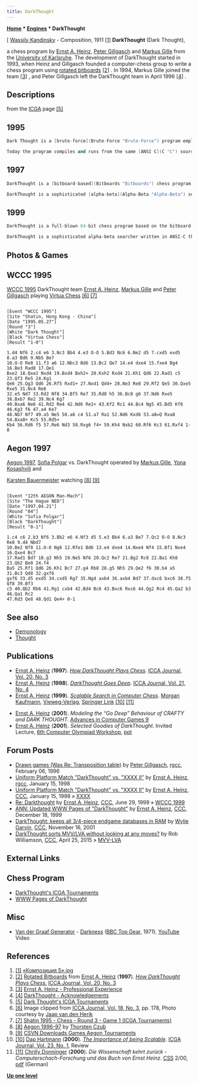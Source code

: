 ```yaml
---
title: DarkThought
---
```

**[Home](Home "Home") * [Engines](Engines "Engines") * DarkThought**

\[ [Wassily Kandinsky](Category:Wassily_Kandinsky "Category:Wassily Kandinsky") - Composition, 1911 <a id="cite-note-1" href="#cite-ref-1">[1]</a>
**DarkThought** (Dark Thought),

a chess program by [Ernst A. Heinz](Ernst_A._Heinz "Ernst A. Heinz"), [Peter Gillgasch](Peter_Gillgasch "Peter Gillgasch") and [Markus Gille](Markus_Gille "Markus Gille") from the [University of Karlsruhe](https://en.wikipedia.org/wiki/Karlsruhe_Institute_of_Technology/). The development of DarkThought started in 1993, when Heinz and Gillgasch founded a computer-chess group to write a chess program using [rotated bitboards](Rotated_Bitboards "Rotated Bitboards") <a id="cite-note-2" href="#cite-ref-2">[2]</a> . In 1994, Markus Gille joined the team <a id="cite-note-3" href="#cite-ref-3">[3]</a> , and Peter Gillgasch left the DarkThought team in April 1996 <a id="cite-note-4" href="#cite-ref-4">[4]</a> .

## Descriptions

from the [ICGA](ICGA "ICGA") page <a id="cite-note-5" href="#cite-ref-5">[5]</a>

## 1995

```C++
Dark Thought is a [brute-force](Brute-Force "Brute-Force") program employing sophisticated [move ordering techniques](Move_Ordering "Move Ordering") and [search extensions](Extensions "Extensions") backed by a selective [quiescence search](Quiescence_Search "Quiescence Search"). On a [DEC 3000-600](DEC_Alpha#3000 "DEC Alpha") (175Mhz [Alpha 21064 CPU](DEC_Alpha "DEC Alpha"), 64MB [RAM](Memory#RAM "Memory")) Dark Thought visits up to 60,000 [nodes per second](Nodes_per_Second "Nodes per Second") and reaches a non-selective, brute-force search [depth](Depth "Depth") of at least 8 [plies](Ply "Ply") in 1 minute. Its [opening book](Opening_Book "Opening Book") contains 250,000 positions. On-line access to [Thompson's endgame databases](Thompson%27s_Databases "Thompson's Databases") is handled by a greatly enhanced version of the public domain software by Beuckens and Hoekstra. Peter Gillgasch, the main brain behind the chess engine, wrote a prototype version of Dark Thought in [Pascal](Pascal "Pascal") in 1992.

```

```C++
Today the program compiles and runs from the same [ANSI C](C "C") source files on a variety of platforms. Markus Gille and Ernst Heinz are responsible for fine-tuning the [evaluation](Evaluation "Evaluation") function and databases and Peter Gillagasch still maintains the chess engine. During the [World Championships](WCCC_1995 "WCCC 1995"), Darkthought will run on the most powerful DEC Alpha workstation available. 

```

## 1997

```C++
DarkThought is a [bitboard-based](Bitboards "Bitboards") chess program developed at the University of Karlsruhe that has successfully participated in all [world championships](World_Computer_Chess_Championship "World Computer Chess Championship") since 1995. On a 500MHz [DEC Alpha-21164a](DEC_Alpha#21164 "DEC Alpha") with 128MB RAM, DarkThought routinely reaches speeds of 200K nps in the middlegame while peaking at over 650K nps in the endgame.

```

```C++
DarkThought is a sophisticated [alpha-beta](Alpha-Beta "Alpha-Beta") searcher written in ANSI-C that uses [PVS/NegaScout](Principal_Variation_Search "Principal Variation Search") with state-of-the-art enhancements like [futility pruning](Futility_Pruning "Futility Pruning"), [internal iterative deepening](Internal_Iterative_Deepening "Internal Iterative Deepening"), dynamic move ordering ([killer](Killer_Heuristic "Killer Heuristic")+[history heuristic](History_Heuristic "History Heuristic")), [recursive](Recursion "Recursion") [null move pruning](Null_Move_Pruning "Null Move Pruning"), selective extensions, [interior-node recognizers](Interior_Node_Recognizer "Interior Node Recognizer"), and interior-node [endgame database](Endgame_Tablebases "Endgame Tablebases") access. 

```

## 1999

```C++
DarkThought is a full-blown 64-bit chess program based on the bitboard technology. It was developed at the Institute for Program Structures and Data Organization (University of Karlsruhe, Germany) and has successfully participated in all [ICCA](ICCA "ICCA") world championships since 1995. On a 767MHz KryoTech [Alpha-21164a](DEC_Alpha#21164 "DEC Alpha") with 256MB RAM, DarkThought easily reaches speeds of 350K nps in the middle game while peaking at over 1M nps in the endgame.

```

```C++
DarkThought is a sophisticated alpha-beta searcher written in ANSI-C that uses PVS/NegaScout with state-of-the-art enhancements like various [hash tables](Hash_Table "Hash Table"), [normal](Futility_Pruning "Futility Pruning") and [extended futility pruning](Futility_Pruning#Extendedfutilitypruning "Futility Pruning"), internal iterative deepening, dynamic move ordering (history+killer heuristic), recursive null-move pruning, selective extensions, and interior-node recognizers (incl. access to endgame databases). 

```

## Photos & Games

## WCCC 1995

[](File:DarkThoughtTeam1995.jpg)
[WCCC 1995](WCCC_1995 "WCCC 1995") DarkThought team [Ernst A. Heinz](Ernst_A._Heinz "Ernst A. Heinz"), [Markus Gille](Markus_Gille "Markus Gille") and [Peter Gillgasch](Peter_Gillgasch "Peter Gillgasch") playing [Virtua Chess](Virtua_Chess "Virtua Chess") <a id="cite-note-6" href="#cite-ref-6">[6]</a> <a id="cite-note-7" href="#cite-ref-7">[7]</a>

```

[Event "WCCC 1995"]
[Site "Shatin, Hong Kong - China"]
[Date "1995.05.27"]
[Round "3"]
[White "Dark Thought"]
[Black "Virtua Chess"]
[Result "1-0"]

1.d4 Nf6 2.c4 e6 3.Nc3 Bb4 4.e3 O-O 5.Bd3 Nc6 6.Ne2 d5 7.cxd5 exd5 8.a3 Bd6 9.Nb5 Be7
10.O-O Re8 11.f3 a6 12.Nbc3 Bd6 13.Bc2 Qe7 14.e4 dxe4 15.fxe4 Bg4 16.Be3 Rad8 17.Qe1
Bxe2 18.Qxe2 Nxd4 19.Bxd4 Bxh2+ 20.Kxh2 Rxd4 21.Kh1 Qd6 22.Rad1 c5 23.Qf3 Re5 24.Kg1
Qe6 25.Qg3 Qd6 26.Rf5 Rxd1+ 27.Nxd1 Qd4+ 28.Ne3 Re8 29.Rf2 Qe5 30.Qxe5 Rxe5 31.Nc4 Re6
32.e5 Nd7 33.Rd2 Nf8 34.Bf5 Re7 35.Rd8 h5 36.Bc8 g6 37.Nd6 Rxe5 38.Bxb7 Re2 39.Nc4 Kg7
40.Bxa6 Ne6 41.Rd2 Re4 42.Nd6 Re1+ 43.Kf2 Rc1 44.Bc4 Ng5 45.Bd5 Kf8 46.Kg3 f6 47.a4 Ke7
48.Nb7 Nf7 49.a5 Ne5 50.a6 c4 51.a7 Ra1 52.Nd6 Kxd6 53.a8=Q Rxa8 54.Bxa8+ Kc5 55.Rd5+
Kb4 56.Rd6 f5 57.Re6 Nd3 58.Rxg6 f4+ 59.Kh4 Nxb2 60.Rf6 Kc3 61.Rxf4 1-0

```

## Aegon 1997

[](http://www.thorstenczub.de/aegon.html)
[Aegon 1997](Aegon_1997 "Aegon 1997"), [Sofia Polgar](https://en.wikipedia.org/wiki/Sofia_Polgar) vs. DarkThought operated by [Markus Gille](Markus_Gille "Markus Gille"), [Yona Kosashvili](https://en.wikipedia.org/wiki/Yona_Kosashvili) and

[Karsten Bauermeister](Karsten_Bauermeister "Karsten Bauermeister") watching <a id="cite-note-8" href="#cite-ref-8">[8]</a> <a id="cite-note-9" href="#cite-ref-9">[9]</a>

```

[Event "12th AEGON Man-Mach"]
[Site "The Hague NED"]
[Date "1997.04.21"]
[Round "04"]
[White "Sofia Polgar"]
[Black "DarkThought"]
[Result "0-1"]

1.c4 c6 2.b3 Nf6 3.Bb2 e6 4.Nf3 d5 5.e3 Bb4 6.a3 Be7 7.Qc2 O-O 8.Nc3 Re8 9.d4 Nbd7
10.Be2 Nf8 11.O-O Ng6 12.Rfe1 Bd6 13.e4 dxe4 14.Nxe4 Nf4 15.Bf1 Nxe4 16.Qxe4 Bc7
17.Rad1 Bd7 18.g3 Nh5 19.Ne5 Nf6 20.Qc2 Re7 21.Bg2 Rc8 22.Ba1 Kh8 23.Qb2 Be8 24.f4
Ba5 25.Rf1 Qd6 26.Kh1 Bc7 27.g4 Rb8 28.g5 Nh5 29.Qe2 f6 30.b4 a5 31.Bc3 Qd8 32.gxf6
gxf6 33.d5 exd5 34.cxd5 Rg7 35.Ng4 axb4 36.axb4 Bd7 37.dxc6 bxc6 38.f5 Qf8 39.Bf3
c5 40.Qb2 Rb6 41.Rg1 cxb4 42.Bd4 Bc6 43.Bxc6 Rxc6 44.Qg2 Rc4 45.Qa2 b3 46.Qa1 Rc2
47.Rd3 Qe8 48.Qd1 Qe4+ 0-1

```

## See also

- [Demonology](Category:Demonology "Category:Demonology")
- [Thought](Category:Thought "Category:Thought")

## Publications

- [Ernst A. Heinz](Ernst_A._Heinz "Ernst A. Heinz") (**1997**). *[How DarkThought Plays Chess](http://people.csail.mit.edu/heinz/dt/node2.html).* [ICCA Journal, Vol. 20, No. 3](ICGA_Journal#20_3 "ICGA Journal")
- [Ernst A. Heinz](Ernst_A._Heinz "Ernst A. Heinz") (**1998**). *[DarkThought Goes Deep](http://people.csail.mit.edu/heinz/dt/node46.html).* [ICCA Journal, Vol. 21, No. 4](ICGA_Journal#21_4 "ICGA Journal")
- [Ernst A. Heinz](Ernst_A._Heinz "Ernst A. Heinz") (**1999**). *[Scalable Search in Computer Chess](http://people.csail.mit.edu/heinz/node1.html#scale-cchess)*. [Morgan Kaufmann](https://en.wikipedia.org/wiki/Morgan_Kaufmann), [Vieweg-Verlag](https://de.wikipedia.org/wiki/Vieweg_Verlag), [Springer Link](https://link.springer.com/book/10.1007/978-3-322-90178-1) <a id="cite-note-10" href="#cite-ref-10">[10]</a> <a id="cite-note-11" href="#cite-ref-11">[11]</a>

[](https://link.springer.com/book/10.1007/978-3-322-90178-1)

- [Ernst A. Heinz](Ernst_A._Heinz "Ernst A. Heinz") (**2001**). *Modeling the “Go Deep” Behaviour of CRAFTY and DARK THOUGHT.* [Advances in Computer Games 9](Advances_in_Computer_Games_9 "Advances in Computer Games 9")
- [Ernst A. Heinz](Ernst_A._Heinz "Ernst A. Heinz") (**2001**). *Selected Goodies of DarkThought*. Invited Lecture, [6th Computer Olympiad Workshop](6th_Computer_Olympiad#Workshop "6th Computer Olympiad"), [ppt](https://ilk.uvt.nl/icga/news/Olympiad/Olympiad/workshop/InvitedLecture-Heinz.ppt)

## Forum Posts

- [Drawn games (Was Re: Transposition table)](http://groups.google.com/group/rec.games.chess.computer/msg/b8bdef757df5d5c9) by [Peter Gillgasch](Peter_Gillgasch "Peter Gillgasch"), [rgcc](Computer_Chess_Forums "Computer Chess Forums"), February 06, 1996
- [Uniform Platform Match "DarkThought" vs. "XXXX II"](http://groups.google.com/group/rec.games.chess.computer/browse_frm/thread/41bd04ab11cc7c85) by [Ernst A. Heinz](Ernst_A._Heinz "Ernst A. Heinz"), [rgcc](Computer_Chess_Forums "Computer Chess Forums"), January 15, 1998
- [Uniform Platform Match "DarkThought" vs. "XXXX II"](https://www.stmintz.com/ccc/index.php?id=14123) by [Ernst A. Heinz](Ernst_A._Heinz "Ernst A. Heinz"), [CCC](CCC "CCC"), January 15, 1998 » [XXXX](XXXX "XXXX")
- [Re: Darkthought](https://www.stmintz.com/ccc/index.php?id=58575) by [Ernst A. Heinz](Ernst_A._Heinz "Ernst A. Heinz"), [CCC](CCC "CCC"), June 29, 1999 » [WCCC 1999](WCCC_1999 "WCCC 1999")
- [ANN: Updated WWW Pages of "DarkThought"](https://www.stmintz.com/ccc/index.php?id=83268) by [Ernst A. Heinz](Ernst_A._Heinz "Ernst A. Heinz"), [CCC](CCC "CCC"), December 18, 1999
- [DarkThought: keeps all 3/4-piece endgame databases in RAM](https://www.stmintz.com/ccc/index.php?id=197637) by [Wylie Garvin](index.php?title=Wylie_Garvin&action=edit&redlink=1 "Wylie Garvin (page does not exist)"), [CCC](CCC "CCC"), November 16, 2001
- [DarkThought sorts MVV/LVA without looking at any moves?](http://www.talkchess.com/forum/viewtopic.php?t=56114) by Rob Williamson, [CCC](CCC "CCC"), April 25, 2015 » [MVV-LVA](MVV-LVA "MVV-LVA")

## External Links

## Chess Program

- [DarkThought's ICGA Tournaments](https://www.game-ai-forum.org/icga-tournaments/program.php?id=15)
- [WWW Pages of DarkThought](http://people.csail.mit.edu/heinz/dt/)

## Misc

- [Van der Graaf Generator](Category:Van_der_Graaf_Generator "Category:Van der Graaf Generator") - [Darkness](https://en.wikipedia.org/wiki/The_Least_We_Can_Do_Is_Wave_to_Each_Other) ([BBC Top Gear](<https://en.wikipedia.org/wiki/Top_Gear_(radio_show)>), 1971), [YouTube](https://en.wikipedia.org/wiki/YouTube) Video

## References

1. <a id="cite-ref-1" href="#cite-note-1">[1]</a> [«Композиция 5».jpg](https://commons.wikimedia.org/wiki/File:%C2%AB%D0%9A%D0%BE%D0%BC%D0%BF%D0%BE%D0%B7%D0%B8%D1%86%D0%B8%D1%8F_5%C2%BB.jpg)
1. <a id="cite-ref-2" href="#cite-note-2">[2]</a> [Rotated Bitboards](http://people.csail.mit.edu/heinz/dt/node8.html) from [Ernst A. Heinz](Ernst_A._Heinz "Ernst A. Heinz") (**1997**). *[How DarkThought Plays Chess.](http://people.csail.mit.edu/heinz/dt/node2.html)* [ICCA Journal, Vol. 20, No. 3](ICGA_Journal#20_3 "ICGA Journal")
1. <a id="cite-ref-3" href="#cite-note-3">[3]</a> [Ernst A. Heinz - Professional Experience](http://people.csail.mit.edu/heinz/node10.html)
1. <a id="cite-ref-4" href="#cite-note-4">[4]</a> [DarkThought - Acknowledgements](http://people.csail.mit.edu/heinz/dt/node1.html#acknlg)
1. <a id="cite-ref-5" href="#cite-note-5">[5]</a> [Dark Thought's ICGA Tournaments](https://www.game-ai-forum.org/icga-tournaments/program.php?id=15)
1. <a id="cite-ref-6" href="#cite-note-6">[6]</a> Image clipped from [ICCA Journal, Vol. 18, No. 3](ICGA_Journal#18_3 "ICGA Journal"), pp. 178, Photo courtesy by [Jaap van den Herik](Jaap_van_den_Herik "Jaap van den Herik")
1. <a id="cite-ref-7" href="#cite-note-7">[7]</a> [Shatin 1995 - Chess - Round 3 - Game 1 (ICGA Tournaments)](https://www.game-ai-forum.org/icga-tournaments/round.php?tournament=29&round=3&id=1)
1. <a id="cite-ref-8" href="#cite-note-8">[8]</a> [Aegon 1996-97](http://www.thorstenczub.de/aegon.html) by [Thorsten Czub](Thorsten_Czub "Thorsten Czub")
1. <a id="cite-ref-9" href="#cite-note-9">[9]</a> [CSVN Downloads Games Aegon Tournaments](http://www.csvn.nl/index.php?option=com_docman&task=cat_view&gid=40&Itemid=26&lang=en)
1. <a id="cite-ref-10" href="#cite-note-10">[10]</a> [Dap Hartmann](Dap_Hartmann "Dap Hartmann") (**2000**). *[The Importance of being Scalable](http://ilk.uvt.nl/icga/journal/contents/content23-1.htm#THE%20IMPORTANCE%20OF%20BEING%20SCALABLE)*. [ICGA Journal, Vol. 23, No. 1](ICGA_Journal#23_1 "ICGA Journal"), Review
1. <a id="cite-ref-11" href="#cite-note-11">[11]</a> [Chrilly Donninger](Chrilly_Donninger "Chrilly Donninger") (**2000**). *Die Wissenschaft kehrt zurück - Computerschach-Forschung und das Buch von Ernst Heinz*. [CSS](Computerschach_und_Spiele "Computerschach und Spiele") 2/00, [pdf](http://www.mustrum.de/chrilly/heinz.pdf) (German)

**[Up one level](Engines "Engines")**

